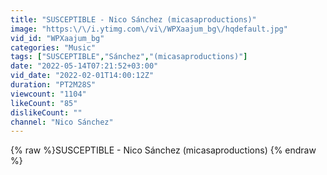 ```yaml
---
title: "SUSCEPTIBLE - Nico Sánchez (micasaproductions)"
image: "https:\/\/i.ytimg.com\/vi\/WPXaajum_bg\/hqdefault.jpg"
vid_id: "WPXaajum_bg"
categories: "Music"
tags: ["SUSCEPTIBLE","Sánchez","(micasaproductions)"]
date: "2022-05-14T07:21:52+03:00"
vid_date: "2022-02-01T14:00:12Z"
duration: "PT2M28S"
viewcount: "1104"
likeCount: "85"
dislikeCount: ""
channel: "Nico Sánchez"
---
```

{% raw %}SUSCEPTIBLE - Nico Sánchez (micasaproductions) {% endraw %}
